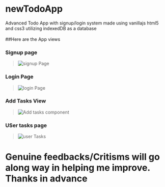 # newTodoApp
Advanced Todo App with signup/login system made using vanillajs html5 and css3 utilizing indexedDB as a database
<br>  
##Here are the App views
### Signup page  
> ![signup Page](https://ik.imagekit.io/magpiny21/myPortfolio/todo22signup_5rYW45dRB.png?updatedAt=1641409382440&tr=w-1200,h-675,fo-auto)  

### Login Page
> ![login Page](https://ik.imagekit.io/magpiny21/myPortfolio/todo22login_ghV91vcOZ_M.png?updatedAt=1641409382346&tr=w-1200,h-630,fo-auto)  

### Add Tasks View
> ![Add tasks component](https://ik.imagekit.io/magpiny21/myPortfolio/todo22Add-task_eaSTtRAaF.png?updatedAt=1641409381363&tr=w-1104,h-736,fo-auto)  

### USer tasks page
>![user Tasks](https://ik.imagekit.io/magpiny21/myPortfolio/todo22tasks_IKz2qLgMf.png?updatedAt=1641409381573)

# Genuine feedbacks/Critisms will go along way in helping me improve. Thanks in advance
